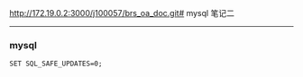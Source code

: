 http://172.19.0.2:3000/j100057/brs_oa_doc.git# mysql 笔记二

---

### mysql 
```
SET SQL_SAFE_UPDATES=0; 

```